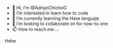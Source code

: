 - 👋 Hi, I’m @AdrianChichoG
- 👀 I’m interested in learn how to code
- 🌱 I’m currently learning the Haxe languaje
- 💞️ I’m looking to collaborate on for now no one
- 📫 How to reach me ...

<!---
AdrianChichoG/AdrianChichoG is a ✨ special ✨ repository because its `README.md` (this file) appears on your GitHub profile.
You can click the Preview link to take a look at your changes.
--->
Hehe

